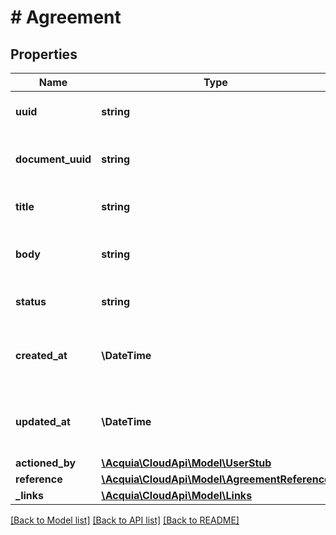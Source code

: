 # # Agreement

## Properties

Name | Type | Description | Notes
------------ | ------------- | ------------- | -------------
**uuid** | **string** | The agreement UUID. |
**document_uuid** | **string** | The agreement document UUID. |
**title** | **string** | The name of the agreement. |
**body** | **string** | The formatted agreement content. |
**status** | **string** | The status of the agreement. |
**created_at** | **\DateTime** | The date the agreement was created. |
**updated_at** | **\DateTime** | The date the agreement was last updated. |
**actioned_by** | [**\Acquia\CloudApi\Model\UserStub**](UserStub.md) |  |
**reference** | [**\Acquia\CloudApi\Model\AgreementReference**](AgreementReference.md) |  |
**_links** | [**\Acquia\CloudApi\Model\Links**](Links.md) |  |

[[Back to Model list]](../../README.md#models) [[Back to API list]](../../README.md#endpoints) [[Back to README]](../../README.md)
